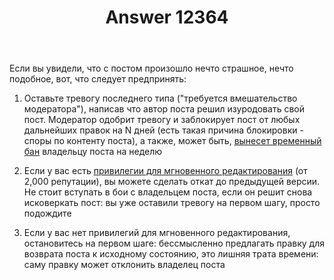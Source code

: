 ﻿---
title: "Answer 12364"
se.owner.user_id: 176056
se.owner.display_name: "Great Tech"
se.owner.link: "https://ru.meta.stackoverflow.com/users/176056/great-tech"
se.answer_id: 12364
se.question_id: 12362
se.post_type: answer
se.is_accepted: True
---
<p>Если вы увидели, что с постом произошло нечто страшное, нечто подобное, вот, что следует предпринять:</p>
<ol>
<li><p>Оставьте тревогу последнего типа (&quot;требуется вмешательство модератора&quot;), написав что автор поста решил изуродовать свой пост. Модератор одобрит тревогу и заблокирует пост от любых дальнейших правок на N дней (есть такая причина блокировки - споры по контенту поста), а также, может быть, <a href="https://ru.meta.stackoverflow.com/questions/6703/%D0%91%D0%BB%D0%BE%D0%BA%D0%B8%D1%80%D0%BE%D0%B2%D0%BA%D0%B0-%D0%B8-%D0%B5%D1%91-%D0%BF%D0%BE%D1%81%D0%BB%D0%B5%D0%B4%D1%81%D1%82%D0%B2%D0%B8%D1%8F">вынесет временный бан</a> владельцу поста на неделю</p>
</li>
<li><p>Если у вас есть <a href="https://ru.stackoverflow.com/help/privileges/edit">привилегии для мгновенного редактирования</a> (от 2,000 репутации), вы можете сделать откат до предыдущей версии. Не стоит вступать в бои с владельцем поста, если он решит снова исковеркать пост: вы уже оставили тревогу на первом шагу, просто подождите</p>
</li>
<li><p>Если у вас нет привилегий для мгновенного редактирования, остановитесь на первом шаге: бессмысленно предлагать правку для возврата поста к исходному состоянию, это лишняя трата времени: саму правку может отклонить владелец поста</p>
</li>
</ol>
